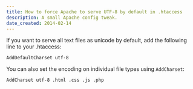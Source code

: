 ```yaml
---
title: How to force Apache to serve UTF-8 by default in .htaccess
description: A small Apache config tweak.
date_created: 2014-02-14
---
```


If you want to serve all text files as unicode by default, add the following line to your .htaccess:

```
AddDefaultCharset utf-8
```

You can also set the encoding on individual file types using `AddCharset`:

```
AddCharset utf-8 .html .css .js .php
```

